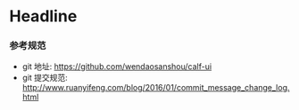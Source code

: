 # Headline


### 参考规范
* git 地址: https://github.com/wendaosanshou/calf-ui
* git 提交规范: http://www.ruanyifeng.com/blog/2016/01/commit_message_change_log.html
